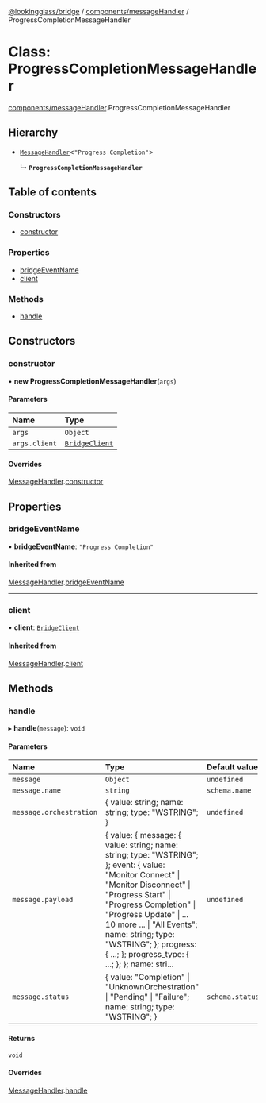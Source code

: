 [@lookingglass/bridge](../README.md) / [components/messageHandler](../modules/components_messageHandler.md) / ProgressCompletionMessageHandler

# Class: ProgressCompletionMessageHandler

[components/messageHandler](../modules/components_messageHandler.md).ProgressCompletionMessageHandler

## Hierarchy

- [`MessageHandler`](components_messageHandler.MessageHandler.md)<``"Progress Completion"``\>

  ↳ **`ProgressCompletionMessageHandler`**

## Table of contents

### Constructors

- [constructor](components_messageHandler.ProgressCompletionMessageHandler.md#constructor)

### Properties

- [bridgeEventName](components_messageHandler.ProgressCompletionMessageHandler.md#bridgeeventname)
- [client](components_messageHandler.ProgressCompletionMessageHandler.md#client)

### Methods

- [handle](components_messageHandler.ProgressCompletionMessageHandler.md#handle)

## Constructors

### constructor

• **new ProgressCompletionMessageHandler**(`args`)

#### Parameters

| Name | Type |
| :------ | :------ |
| `args` | `Object` |
| `args.client` | [`BridgeClient`](client_BridgeClient.BridgeClient.md) |

#### Overrides

[MessageHandler](components_messageHandler.MessageHandler.md).[constructor](components_messageHandler.MessageHandler.md#constructor)

## Properties

### bridgeEventName

• **bridgeEventName**: ``"Progress Completion"``

#### Inherited from

[MessageHandler](components_messageHandler.MessageHandler.md).[bridgeEventName](components_messageHandler.MessageHandler.md#bridgeeventname)

___

### client

• **client**: [`BridgeClient`](client_BridgeClient.BridgeClient.md)

#### Inherited from

[MessageHandler](components_messageHandler.MessageHandler.md).[client](components_messageHandler.MessageHandler.md#client)

## Methods

### handle

▸ **handle**(`message`): `void`

#### Parameters

| Name | Type | Default value |
| :------ | :------ | :------ |
| `message` | `Object` | `undefined` |
| `message.name` | `string` | `schema.name` |
| `message.orchestration` | { value: string; name: string; type: "WSTRING"; } | `undefined` |
| `message.payload` | { value: { message: { value: string; name: string; type: "WSTRING"; }; event: { value: "Monitor Connect" \| "Monitor Disconnect" \| "Progress Start" \| "Progress Completion" \| "Progress Update" \| ... 10 more ... \| "All Events"; name: string; type: "WSTRING"; }; progress: { ...; }; progress\_type: { ...; }; }; name: stri... | `undefined` |
| `message.status` | { value: "Completion" \| "UnknownOrchestration" \| "Pending" \| "Failure"; name: string; type: "WSTRING"; } | `schema.status` |

#### Returns

`void`

#### Overrides

[MessageHandler](components_messageHandler.MessageHandler.md).[handle](components_messageHandler.MessageHandler.md#handle)
